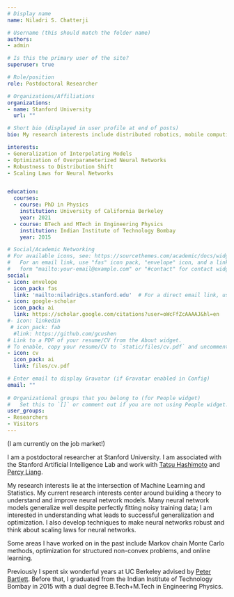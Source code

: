 ```yaml
---
# Display name
name: Niladri S. Chatterji

# Username (this should match the folder name)
authors:
- admin

# Is this the primary user of the site?
superuser: true

# Role/position
role: Postdoctoral Researcher

# Organizations/Affiliations
organizations:
- name: Stanford University
  url: ""

# Short bio (displayed in user profile at end of posts)
bio: My research interests include distributed robotics, mobile computing and programmable matter.

interests:
- Generalization of Interpolating Models
- Optimization of Overparameterized Neural Networks
- Robustness to Distribution Shift
- Scaling Laws for Neural Networks


education:
  courses:
  - course: PhD in Physics
    institution: University of California Berkeley
    year: 2021
  - course: BTech and MTech in Engineering Physics
    institution: Indian Institute of Technology Bombay
    year: 2015

# Social/Academic Networking
# For available icons, see: https://sourcethemes.com/academic/docs/widgets/#icons
#   For an email link, use "fas" icon pack, "envelope" icon, and a link in the
#   form "mailto:your-email@example.com" or "#contact" for contact widget.
social:
- icon: envelope
  icon_pack: fas
  link: 'mailto:niladri@cs.stanford.edu'  # For a direct email link, use "mailto:test@example.org".
- icon: google-scholar
  icon_pack: ai
  link: https://scholar.google.com/citations?user=oWcFfZcAAAAJ&hl=en
#- icon: linkedin
 # icon_pack: fab
  #link: https://github.com/gcushen
# Link to a PDF of your resume/CV from the About widget.
# To enable, copy your resume/CV to `static/files/cv.pdf` and uncomment the lines below.  
- icon: cv
  icon_pack: ai
  link: files/cv.pdf

# Enter email to display Gravatar (if Gravatar enabled in Config)
email: ""
  
# Organizational groups that you belong to (for People widget)
#   Set this to `[]` or comment out if you are not using People widget.  
user_groups:
- Researchers
- Visitors
---
```


(I am currently on the job market!)

I am a postdoctoral researcher at Stanford University. I am associated with the Stanford Artificial Intelligence Lab and work with <a href="https://thashim.github.io/" target="_blank">Tatsu Hashimoto</a> and <a href="https://cs.stanford.edu/~pliang/" target="_blank">Percy Liang</a>. 

My research interests lie at the intersection of Machine Learning and Statistics. My current research interests center around building a theory to understand and improve neural network models. Many neural network models generalize well despite perfectly fitting noisy training data; I am interested in understanding what leads to successful generalization and optimization. I also develop techniques to make neural networks robust and think about scaling laws for neural networks.

Some areas I have worked on in the past include Markov chain Monte Carlo methods, optimization for structured non-convex problems, and online learning.


Previously I spent six wonderful years at UC Berkeley advised by <a href="https://www.stat.berkeley.edu/~bartlett/" target="_blank">Peter Bartlett</a>. Before that, I graduated from the Indian Institute of Technology Bombay in 2015 with a dual degree B.Tech+M.Tech in Engineering Physics.